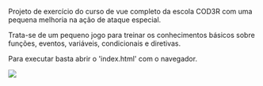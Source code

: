 <p>Projeto de exercício do curso de vue completo da escola COD3R com uma pequena melhoria na ação de ataque especial.</p>
<p>Trata-se de um pequeno jogo para treinar os conhecimentos básicos sobre funções, eventos, variáveis, condicionais e diretivas. </p>
<p>Para executar basta abrir o 'index.html' com o navegador.</p>
<img src="https://i.imgur.com/raiVTIp.png">

